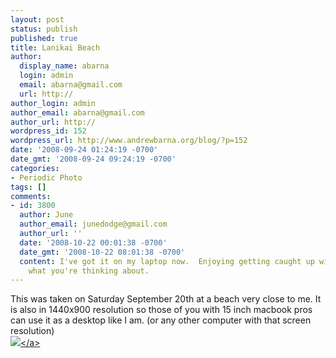 ```yaml
---
layout: post
status: publish
published: true
title: Lanikai Beach
author:
  display_name: abarna
  login: admin
  email: abarna@gmail.com
  url: http://
author_login: admin
author_email: abarna@gmail.com
author_url: http://
wordpress_id: 152
wordpress_url: http://www.andrewbarna.org/blog/?p=152
date: '2008-09-24 01:24:19 -0700'
date_gmt: '2008-09-24 09:24:19 -0700'
categories:
- Periodic Photo
tags: []
comments:
- id: 3800
  author: June
  author_email: junedodge@gmail.com
  author_url: ''
  date: '2008-10-22 00:01:38 -0700'
  date_gmt: '2008-10-22 08:01:38 -0700'
  content: I've got it on my laptop now.  Enjoying getting caught up with some of
    what you're thinking about.
---
```

<p>This was taken on Saturday September 20th at a beach very close to me. It is also in 1440x900 resolution so those of you with 15 inch macbook pros can use it as a desktop like I am. (or any other computer with that screen resolution)<br &#47;><a href="http:&#47;&#47;andrewbarna.org&#47;photos&#47;gallery&#47;main.php?g2_view=core.DownloadItem&g2_itemId=17124"><img src="http:&#47;&#47;andrewbarna.org&#47;photos&#47;gallery&#47;main.php?g2_view=core.DownloadItem&g2_itemId=17125&g2_serialNumber=1"><&#47;a></p>
